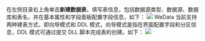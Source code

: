 在左侧目录右上角单击**新建数据表**，填写表信息，包括数据源类型、数据源、数据库和表名，并在基本属性和字段面板配置字段信息，如下：
![](https://qcloudimg.tencent-cloud.cn/raw/6f00117ef987c6a1483bab18592300e2.png)
WeData 当前支持两种建表方式，即向导模式和 DDL 模式，向导模式是指在界面配置字段和分区信息，DDL 模式可通过提交 DLL 脚本完成表的创建。如下：
![](https://qcloudimg.tencent-cloud.cn/raw/46f0cd5032c0f7230086bce24db92eb3.png)
